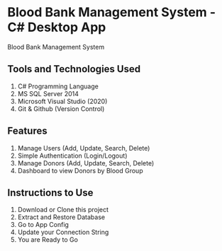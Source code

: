 # Blood Bank Management System - C# Desktop App
Blood Bank Management System




## Tools and Technologies Used
1. C# Programming Language
2. MS SQL Server 2014
3. Microsoft Visual Studio (2020)
4. Git & Github (Version Control)

## Features
1. Manage Users (Add, Update, Search, Delete)
2. Simple Authentication (Login/Logout)
3. Manage Donors (Add, Update, Search, Delete)
4. Dashboard to view Donors by Blood Group



## Instructions to Use
1. Download or Clone this project
2. Extract and Restore Database
3. Go to App Config
4. Update your Connection String
5. You are Ready to Go
